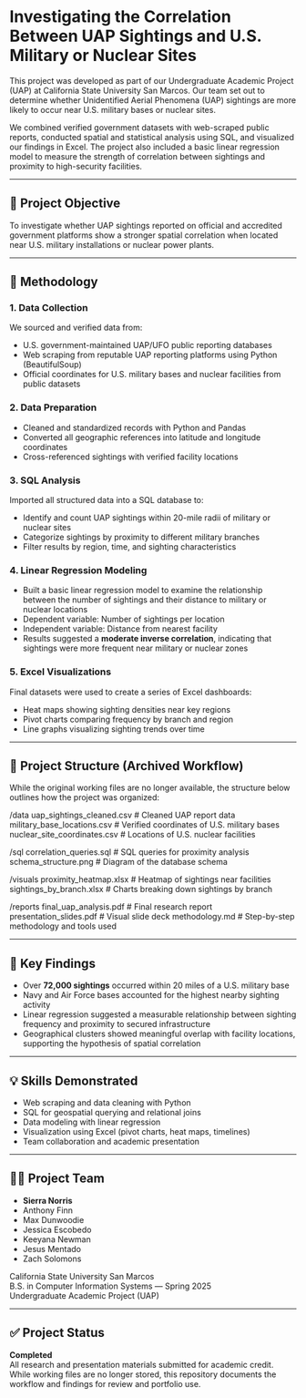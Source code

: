 # Investigating the Correlation Between UAP Sightings and U.S. Military or Nuclear Sites

This project was developed as part of our Undergraduate Academic Project (UAP) at California State University San Marcos. Our team set out to determine whether Unidentified Aerial Phenomena (UAP) sightings are more likely to occur near U.S. military bases or nuclear sites. 

We combined verified government datasets with web-scraped public reports, conducted spatial and statistical analysis using SQL, and visualized our findings in Excel. The project also included a basic linear regression model to measure the strength of correlation between sightings and proximity to high-security facilities.

---

## 📍 Project Objective

To investigate whether UAP sightings reported on official and accredited government platforms show a stronger spatial correlation when located near U.S. military installations or nuclear power plants.

---

## 🔎 Methodology

### 1. **Data Collection**
We sourced and verified data from:
- U.S. government-maintained UAP/UFO public reporting databases
- Web scraping from reputable UAP reporting platforms using Python (BeautifulSoup)
- Official coordinates for U.S. military bases and nuclear facilities from public datasets

### 2. **Data Preparation**
- Cleaned and standardized records with Python and Pandas
- Converted all geographic references into latitude and longitude coordinates
- Cross-referenced sightings with verified facility locations

### 3. **SQL Analysis**
Imported all structured data into a SQL database to:
- Identify and count UAP sightings within 20-mile radii of military or nuclear sites
- Categorize sightings by proximity to different military branches
- Filter results by region, time, and sighting characteristics

### 4. **Linear Regression Modeling**
- Built a basic linear regression model to examine the relationship between the number of sightings and their distance to military or nuclear locations
- Dependent variable: Number of sightings per location
- Independent variable: Distance from nearest facility
- Results suggested a **moderate inverse correlation**, indicating that sightings were more frequent near military or nuclear zones

### 5. **Excel Visualizations**
Final datasets were used to create a series of Excel dashboards:
- Heat maps showing sighting densities near key regions
- Pivot charts comparing frequency by branch and region
- Line graphs visualizing sighting trends over time

---

## 📁 Project Structure (Archived Workflow)

While the original working files are no longer available, the structure below outlines how the project was organized:


/data
uap_sightings_cleaned.csv # Cleaned UAP report data
military_base_locations.csv # Verified coordinates of U.S. military bases
nuclear_site_coordinates.csv # Locations of U.S. nuclear facilities

/sql
correlation_queries.sql # SQL queries for proximity analysis
schema_structure.png # Diagram of the database schema

/visuals
proximity_heatmap.xlsx # Heatmap of sightings near facilities
sightings_by_branch.xlsx # Charts breaking down sightings by branch

/reports
final_uap_analysis.pdf # Final research report
presentation_slides.pdf # Visual slide deck
methodology.md # Step-by-step methodology and tools used



---

## 🧠 Key Findings

- Over **72,000 sightings** occurred within 20 miles of a U.S. military base
- Navy and Air Force bases accounted for the highest nearby sighting activity
- Linear regression suggested a measurable relationship between sighting frequency and proximity to secured infrastructure
- Geographical clusters showed meaningful overlap with facility locations, supporting the hypothesis of spatial correlation

---

## 💡 Skills Demonstrated

- Web scraping and data cleaning with Python
- SQL for geospatial querying and relational joins
- Data modeling with linear regression
- Visualization using Excel (pivot charts, heat maps, timelines)
- Team collaboration and academic presentation

---

## 👨‍🎓 Project Team

- **Sierra Norris**  
- Anthony Finn  
- Max Dunwoodie  
- Jessica Escobedo  
- Keeyana Newman  
- Jesus Mentado  
- Zach Solomons  

California State University San Marcos  
B.S. in Computer Information Systems — Spring 2025  
Undergraduate Academic Project (UAP)

---

## ✅ Project Status

**Completed**  
All research and presentation materials submitted for academic credit. While working files are no longer stored, this repository documents the workflow and findings for review and portfolio use.





